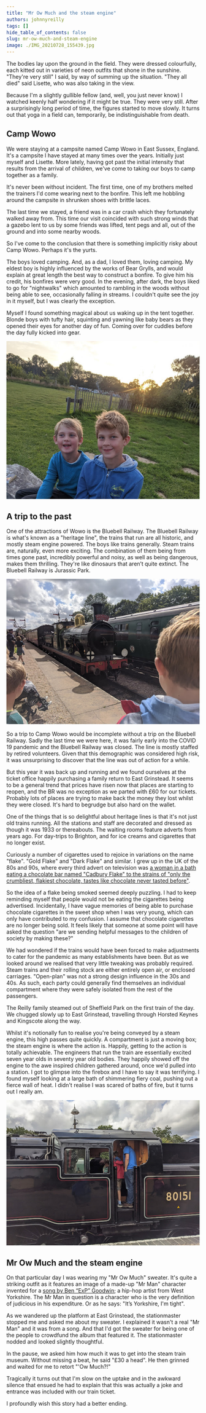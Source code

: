 ```yaml
---
title: "Mr Ow Much and the steam engine"
authors: johnnyreilly
tags: []
hide_table_of_contents: false
slug: mr-ow-much-and-steam-engine
image: ./IMG_20210728_155439.jpg
---
```

The bodies lay upon the ground in the field. They were dressed colourfully, each kitted out in varieties of neon outfits that shone in the sunshine. "They're very still" I said, by way of summing up the situation. "They all died" said Lisette, who was also taking in the view.

Because I'm a slightly gullible fellow (and, well, you just never know) I watched keenly half wondering if it might be true. They were very still. After a surprisingly long period of time, the figures started to move slowly. It turns out that yoga in a field can, temporarily, be indistinguishable from death.

## Camp Wowo

We were staying at a campsite named Camp Wowo in East Sussex, England. It's a campsite I have stayed at many times over the years. Initially just myself and Lisette. More lately, having got past the initial intensity that results from the arrival of children, we've come to taking our boys to camp together as a family.

It's never been without incident. The first time, one of my brothers melted the trainers I'd come wearing next to the bonfire. This left me hobbling around the campsite in shrunken shoes with brittle laces.

The last time we stayed, a friend was in a car crash which they fortunately walked away from. This time our visit coincided with such strong winds that a gazebo lent to us by some friends was lifted, tent pegs and all, out of the ground and into some nearby woods.

So I've come to the conclusion that there is something implicitly risky about Camp Wowo. Perhaps it's the yurts.

The boys loved camping. And, as a dad, I loved them, loving camping. My eldest boy is highly influenced by the works of Bear Grylls, and would explain at great length the best way to construct a bonfire. To give him his credit, his bonfires were very good. In the evening, after dark, the boys liked to go for "nightwalks" which amounted to rambling in the woods without being able to see, occasionally falling in streams. I couldn't quite see the joy in it myself, but I was clearly the exception.

Myself I found something magical about us waking up in the tent together. Blonde boys with tufty hair, squinting and yawning like baby bears as they opened their eyes for another day of fun. Coming over for cuddles before the day fully kicked into gear.

![The boys sat on a bench by the campfire at Camp Wowo](boys-by-campfire.jpg)

## A trip to the past

One of the attractions of Wowo is the Bluebell Railway. The Bluebell Railway is what's known as a "heritage line", the trains that run are all historic, and mostly steam engine powered. The boys like trains generally. Steam trains are, naturally, even more exciting. The combination of them being from times gone past, incredibly powerful and noisy, as well as being dangerous, makes them thrilling. They're like dinosaurs that aren’t quite extinct. The Bluebell Railway is Jurassic Park.

![The boys witnessing a steam engine on the Bluebell Railway](IMG_20210728_160713.jpg)

So a trip to Camp Wowo would be incomplete without a trip on the Bluebell Railway. Sadly the last time we were here, it was fairly early into the COVID 19 pandemic and the Bluebell Railway was closed. The line is mostly staffed by retired volunteers. Given that this demographic was considered high risk, it was unsurprising to discover that the line was out of action for a while.

But this year it was back up and running and we found ourselves at the ticket office happily purchasing a family return to East Grinstead. It seems to be a general trend that prices have risen now that places are starting to reopen, and the BR was no exception as we parted with £60 for our tickets. Probably lots of places are trying to make back the money they lost whilst they were closed. It's hard to begrudge but also hard on the wallet.

One of the things that is so delightful about heritage lines is that it's not just old trains running. All the stations and staff are decorated and dressed as though it was 1933 or thereabouts. The waiting rooms feature adverts from years ago. For day-trips to Brighton, and for ice creams and cigarettes that no longer exist.

Curiously a number of cigarettes used to rejoice in variations on the name "flake". "Gold Flake" and "Dark Flake" and similar. I grew up in the UK of the 80s and 90s, where every third advert on television was [a woman in a bath eating a chocolate bar named "Cadbury Flake" to the strains of "only the crumbliest, flakiest chocolate, tastes like chocolate never tasted before"](<https://youtu.be/9AATTN5p30A>).

So the idea of a flake being smoked seemed deeply puzzling. I had to keep reminding myself that people would not be eating the cigarettes being advertised. Incidentally, I have vague memories of being able to purchase chocolate cigarettes in the sweet shop when I was very young, which can only have contributed to my confusion. I assume that chocolate cigarettes are no longer being sold. It feels likely that someone at some point will have asked the question "are we sending helpful messages to the children of society by making these?"

We had wondered if the trains would have been forced to make adjustments to cater for the pandemic as many establishments have been. But as we looked around we realised that very little tweaking was probably required. Steam trains and their rolling stock are either entirely open air, or enclosed carriages. "Open-plan" was not a strong design influence in the 30s and 40s. As such, each party could generally find themselves an individual compartment where they were safely isolated from the rest of the passengers.

The Reilly family steamed out of Sheffield Park on the first train of the day. We chugged slowly up to East Grinstead, travelling through Horsted Keynes and Kingscote along the way.

Whilst it's notionally fun to realise you're being conveyed by a steam engine, this high passes quite quickly. A compartment is just a moving box; the steam engine is where the action is. Happily, getting to the action is totally achievable. The engineers that run the train are essentially excited seven year olds in seventy year old bodies. They happily showed off the engine to the awe inspired children gathered around, once we'd pulled into a station. I got to glimpse into the firebox and I have to say it was terrifying. I found myself looking at a large bath of shimmering fiery coal, pushing out a fierce wall of heat. I didn't realise I was scared of baths of fire, but it turns out I really am.

![Myself and the boys in the cab of a steam engine looking into the firepit feeling suitably awed](IMG_20210728_155439.jpg)

## Mr Ow Much and the steam engine

On that particular day I was wearing my "Mr Ow Much" sweater. It's quite a striking outfit as it features an image of a made-up "Mr Man" character invented for a [song by Ben “ExP” Goodwin](<https://youtu.be/aZuiWGC6Pto?t=12>); a hip-hop artist from West Yorkshire. The Mr Man in question is a character who is the very definition of judicious in his expenditure. Or as he says: "It’s Yorkshire, I'm tight".

As we wandered up the platform at East Grinstead, the stationmaster stopped me and asked me about my sweater. I explained it wasn't a real "Mr Man" and it was from a song. And that I'd got the sweater for being one of the people to crowdfund the album that featured it. The stationmaster nodded and looked slightly thoughtful.

In the pause, we asked him how much it was to get into the steam train museum. Without missing a beat, he said "£30 a head". He then grinned and waited for me to retort "'Ow Much?!"

Tragically it turns out that I'm slow on the uptake and in the awkward silence that ensued he had to explain that this was actually a joke and entrance was included with our train ticket.

I profoundly wish this story had a better ending.


